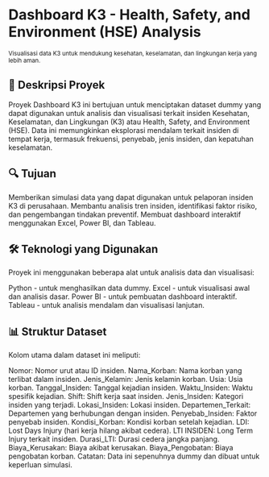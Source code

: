 # Dashboard K3 - Health, Safety, and Environment (HSE) Analysis

<small>Visualisasi data K3 untuk mendukung kesehatan, keselamatan, dan lingkungan kerja yang lebih aman.</small>

## 📘 Deskripsi Proyek
Proyek Dashboard K3 ini bertujuan untuk menciptakan dataset dummy yang dapat digunakan untuk analisis dan visualisasi terkait insiden Kesehatan, Keselamatan, dan Lingkungan (K3) atau Health, Safety, and Environment (HSE). Data ini memungkinkan eksplorasi mendalam terkait insiden di tempat kerja, termasuk frekuensi, penyebab, jenis insiden, dan kepatuhan keselamatan.

## 🔍 Tujuan
Memberikan simulasi data yang dapat digunakan untuk pelaporan insiden K3 di perusahaan.
Membantu analisis tren insiden, identifikasi faktor risiko, dan pengembangan tindakan preventif.
Membuat dashboard interaktif menggunakan Excel, Power BI, dan Tableau.

## 🛠 Teknologi yang Digunakan
Proyek ini menggunakan beberapa alat untuk analisis data dan visualisasi:

Python - untuk menghasilkan data dummy.
Excel - untuk visualisasi awal dan analisis dasar.
Power BI - untuk pembuatan dashboard interaktif.
Tableau - untuk analisis mendalam dan visualisasi lanjutan.

## 📊 Struktur Dataset
Kolom utama dalam dataset ini meliputi:

Nomor: Nomor urut atau ID insiden.
Nama_Korban: Nama korban yang terlibat dalam insiden.
Jenis_Kelamin: Jenis kelamin korban.
Usia: Usia korban.
Tanggal_Insiden: Tanggal kejadian insiden.
Waktu_Insiden: Waktu spesifik kejadian.
Shift: Shift kerja saat insiden.
Jenis_Insiden: Kategori insiden yang terjadi.
Lokasi_Insiden: Lokasi insiden.
Departemen_Terkait: Departemen yang berhubungan dengan insiden.
Penyebab_Insiden: Faktor penyebab insiden.
Kondisi_Korban: Kondisi korban setelah kejadian.
LDI: Lost Days Injury (hari kerja hilang akibat cedera).
LTI INSIDEN: Long Term Injury terkait insiden.
Durasi_LTI: Durasi cedera jangka panjang.
Biaya_Kerusakan: Biaya akibat kerusakan.
Biaya_Pengobatan: Biaya pengobatan korban.
Catatan: Data ini sepenuhnya dummy dan dibuat untuk keperluan simulasi.
